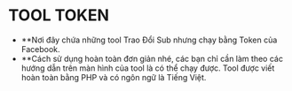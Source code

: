 # TOOL TOKEN
- **Nơi đây chứa những tool Trao Đổi Sub nhưng chạy bằng Token của Facebook. <br />
- **Cách sử dụng hoàn toàn đơn giản nhé, các bạn chỉ cần làm theo các hướng dẫn trên màn hình của tool là có thể chạy được. Tool được viết hoàn toàn bằng PHP và có ngôn ngữ là Tiếng Việt.

